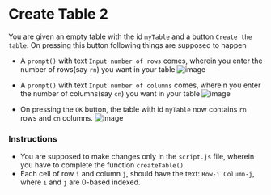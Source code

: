 # Create Table 2
You are given an empty table with the id `myTable` and a button `Create the table`.  On pressing this button following things are supposed to happen
- A `prompt()` with text `Input number of rows` comes, wherein you enter the number of rows(say `rn`) you want in your table
![image](https://user-images.githubusercontent.com/78275204/224349758-841d1586-0648-46bd-90d7-f91621cead02.png)

- A `prompt()` with text `Input number of columns` comes, wherein you enter the number of columns(say `cn`) you want in your table
![image](https://user-images.githubusercontent.com/78275204/224349920-fc998ff2-e1c1-469b-bff6-47f76ef56c20.png)

- On pressing the `OK` button, the table with id `myTable` now contains `rn` rows and `cn` columns.
![image](https://user-images.githubusercontent.com/78275204/224350375-7afc5dee-fc3a-4c49-80ba-aec0b67654db.png)

### Instructions 
- You are supposed to make changes only in the `script.js` file, wherein you have to complete the function `createTable()`
- Each cell of row `i` and column `j`, should have the text: `Row-i Column-j`, where `i` and `j` are 0-based indexed.

